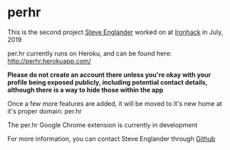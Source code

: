 # perhr

This is the second project [Steve Englander](https://www.linkedin.com/in/recsci) worked on at [Ironhack](http://www.ironhack.com) in July, 2019

per.hr currently runs on Heroku, and can be found here: http://perhr.herokuapp.com/

**Please do not create an account there unless you're okay with your profile being exposed publicly, including potential contact details, although there is a way to hide those within the app**

Once a few more features are added, it will be moved to it's new home at it's proper domain: per.hr

The per.hr Google Chrome extension is currently in development

For more information, you can contact Steve Englander through [Github](https://github.com/confidenti-al)


